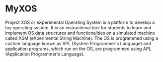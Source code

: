 # MyXOS
Project XOS or eXperimental Operating System is a platform to develop a toy operating system. It is an instructional tool for students to learn and implement OS data structures and functionalities on a simulated machine called XSM (eXperimental String Machine).  The OS is programmed using a custom language known as SPL (System Programmer's Language) and application programs, which run on the OS, are programmed using APL (Application Programmer's Language).
